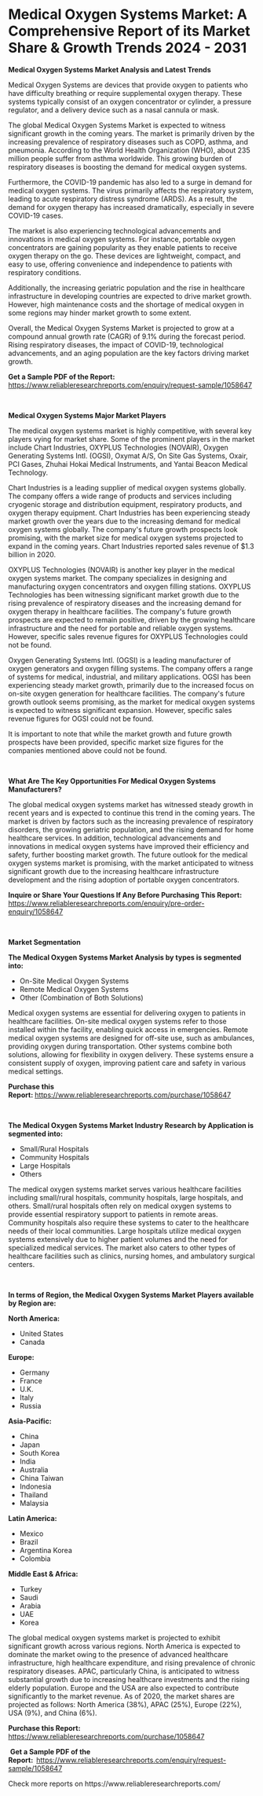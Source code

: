 <p><h1>Medical Oxygen Systems Market: A Comprehensive Report of its Market Share & Growth Trends 2024 - 2031</h1></p><p><strong>Medical Oxygen Systems Market Analysis and Latest Trends</strong></p>
<p><p>Medical Oxygen Systems are devices that provide oxygen to patients who have difficulty breathing or require supplemental oxygen therapy. These systems typically consist of an oxygen concentrator or cylinder, a pressure regulator, and a delivery device such as a nasal cannula or mask.</p><p>The global Medical Oxygen Systems Market is expected to witness significant growth in the coming years. The market is primarily driven by the increasing prevalence of respiratory diseases such as COPD, asthma, and pneumonia. According to the World Health Organization (WHO), about 235 million people suffer from asthma worldwide. This growing burden of respiratory diseases is boosting the demand for medical oxygen systems.</p><p>Furthermore, the COVID-19 pandemic has also led to a surge in demand for medical oxygen systems. The virus primarily affects the respiratory system, leading to acute respiratory distress syndrome (ARDS). As a result, the demand for oxygen therapy has increased dramatically, especially in severe COVID-19 cases.</p><p>The market is also experiencing technological advancements and innovations in medical oxygen systems. For instance, portable oxygen concentrators are gaining popularity as they enable patients to receive oxygen therapy on the go. These devices are lightweight, compact, and easy to use, offering convenience and independence to patients with respiratory conditions.</p><p>Additionally, the increasing geriatric population and the rise in healthcare infrastructure in developing countries are expected to drive market growth. However, high maintenance costs and the shortage of medical oxygen in some regions may hinder market growth to some extent.</p><p>Overall, the Medical Oxygen Systems Market is projected to grow at a compound annual growth rate (CAGR) of 9.1% during the forecast period. Rising respiratory diseases, the impact of COVID-19, technological advancements, and an aging population are the key factors driving market growth.</p></p>
<p><strong>Get a Sample PDF of the Report:&nbsp;</strong> <a href="https://www.reliableresearchreports.com/enquiry/request-sample/1058647">https://www.reliableresearchreports.com/enquiry/request-sample/1058647</a></p>
<p>&nbsp;</p>
<p><strong>Medical Oxygen Systems Major Market Players</strong></p>
<p><p>The medical oxygen systems market is highly competitive, with several key players vying for market share. Some of the prominent players in the market include Chart Industries, OXYPLUS Technologies (NOVAIR), Oxygen Generating Systems Intl. (OGSI), Oxymat A/S, On Site Gas Systems, Oxair, PCI Gases, Zhuhai Hokai Medical Instruments, and Yantai Beacon Medical Technology.</p><p>Chart Industries is a leading supplier of medical oxygen systems globally. The company offers a wide range of products and services including cryogenic storage and distribution equipment, respiratory products, and oxygen therapy equipment. Chart Industries has been experiencing steady market growth over the years due to the increasing demand for medical oxygen systems globally. The company's future growth prospects look promising, with the market size for medical oxygen systems projected to expand in the coming years. Chart Industries reported sales revenue of $1.3 billion in 2020.</p><p>OXYPLUS Technologies (NOVAIR) is another key player in the medical oxygen systems market. The company specializes in designing and manufacturing oxygen concentrators and oxygen filling stations. OXYPLUS Technologies has been witnessing significant market growth due to the rising prevalence of respiratory diseases and the increasing demand for oxygen therapy in healthcare facilities. The company's future growth prospects are expected to remain positive, driven by the growing healthcare infrastructure and the need for portable and reliable oxygen systems. However, specific sales revenue figures for OXYPLUS Technologies could not be found.</p><p>Oxygen Generating Systems Intl. (OGSI) is a leading manufacturer of oxygen generators and oxygen filling systems. The company offers a range of systems for medical, industrial, and military applications. OGSI has been experiencing steady market growth, primarily due to the increased focus on on-site oxygen generation for healthcare facilities. The company's future growth outlook seems promising, as the market for medical oxygen systems is expected to witness significant expansion. However, specific sales revenue figures for OGSI could not be found.</p><p>It is important to note that while the market growth and future growth prospects have been provided, specific market size figures for the companies mentioned above could not be found.</p></p>
<p>&nbsp;</p>
<p><strong>What Are The Key Opportunities For Medical Oxygen Systems Manufacturers?</strong></p>
<p><p>The global medical oxygen systems market has witnessed steady growth in recent years and is expected to continue this trend in the coming years. The market is driven by factors such as the increasing prevalence of respiratory disorders, the growing geriatric population, and the rising demand for home healthcare services. In addition, technological advancements and innovations in medical oxygen systems have improved their efficiency and safety, further boosting market growth. The future outlook for the medical oxygen systems market is promising, with the market anticipated to witness significant growth due to the increasing healthcare infrastructure development and the rising adoption of portable oxygen concentrators.</p></p>
<p><strong>Inquire or Share Your Questions If Any Before Purchasing This Report:</strong> <a href="https://www.reliableresearchreports.com/enquiry/pre-order-enquiry/1058647">https://www.reliableresearchreports.com/enquiry/pre-order-enquiry/1058647</a></p>
<p>&nbsp;</p>
<p><strong>Market Segmentation</strong></p>
<p><strong>The Medical Oxygen Systems Market Analysis by types is segmented into:</strong></p>
<p><ul><li>On-Site Medical Oxygen Systems</li><li>Remote Medical Oxygen Systems</li><li>Other (Combination of Both Solutions)</li></ul></p>
<p><p>Medical oxygen systems are essential for delivering oxygen to patients in healthcare facilities. On-site medical oxygen systems refer to those installed within the facility, enabling quick access in emergencies. Remote medical oxygen systems are designed for off-site use, such as ambulances, providing oxygen during transportation. Other systems combine both solutions, allowing for flexibility in oxygen delivery. These systems ensure a consistent supply of oxygen, improving patient care and safety in various medical settings.</p></p>
<p><strong>Purchase this Report:&nbsp;</strong><a href="https://www.reliableresearchreports.com/purchase/1058647">https://www.reliableresearchreports.com/purchase/1058647</a></p>
<p>&nbsp;</p>
<p><strong>The Medical Oxygen Systems Market Industry Research by Application is segmented into:</strong></p>
<p><ul><li>Small/Rural Hospitals</li><li>Community Hospitals</li><li>Large Hospitals</li><li>Others</li></ul></p>
<p><p>The medical oxygen systems market serves various healthcare facilities including small/rural hospitals, community hospitals, large hospitals, and others. Small/rural hospitals often rely on medical oxygen systems to provide essential respiratory support to patients in remote areas. Community hospitals also require these systems to cater to the healthcare needs of their local communities. Large hospitals utilize medical oxygen systems extensively due to higher patient volumes and the need for specialized medical services. The market also caters to other types of healthcare facilities such as clinics, nursing homes, and ambulatory surgical centers.</p></p>
<p>&nbsp;</p>
<p><strong>In terms of Region, the Medical Oxygen Systems Market Players available by Region are:</strong></p>
<p>
    <p> <strong> North America: </strong>
        <ul>
            <li>United States</li>
            <li>Canada</li>
        </ul>
        </p> 
    <p> <strong> Europe: </strong>
        <ul>
            <li>Germany</li>
            <li>France</li>
            <li>U.K.</li>
            <li>Italy</li>
            <li>Russia</li>
        </ul>
        </p> 
    <p> <strong> Asia-Pacific: </strong>
        <ul>
            <li>China</li>
            <li>Japan</li>
            <li>South Korea</li>
            <li>India</li>
            <li>Australia</li>
            <li>China Taiwan</li>
            <li>Indonesia</li>
            <li>Thailand</li>
            <li>Malaysia</li>
        </ul>
        </p> 
    <p> <strong> Latin America: </strong>
        <ul>
            <li>Mexico</li>
            <li>Brazil</li>
            <li>Argentina Korea</li>
            <li>Colombia</li>
        </ul>
        </p> 
    <p> <strong> Middle East & Africa: </strong>
        <ul>
            <li>Turkey</li>
            <li>Saudi</li>
            <li>Arabia</li>
            <li>UAE</li>
            <li>Korea</li>
        </ul>
    </p>
    </p>
<p><p>The global medical oxygen systems market is projected to exhibit significant growth across various regions. North America is expected to dominate the market owing to the presence of advanced healthcare infrastructure, high healthcare expenditure, and rising prevalence of chronic respiratory diseases. APAC, particularly China, is anticipated to witness substantial growth due to increasing healthcare investments and the rising elderly population. Europe and the USA are also expected to contribute significantly to the market revenue. As of 2020, the market shares are projected as follows: North America (38%), APAC (25%), Europe (22%), USA (9%), and China (6%).</p></p>
<p><strong>Purchase this Report: </strong><a href="https://www.reliableresearchreports.com/purchase/1058647">https://www.reliableresearchreports.com/purchase/1058647</a></p>
<p>&nbsp;<strong>Get a Sample PDF of the Report:&nbsp;&nbsp;</strong><a href="https://www.reliableresearchreports.com/enquiry/request-sample/1058647">https://www.reliableresearchreports.com/enquiry/request-sample/1058647</a></p>
<p><strong></strong></p>
<p>Check more reports on https://www.reliableresearchreports.com/</p>